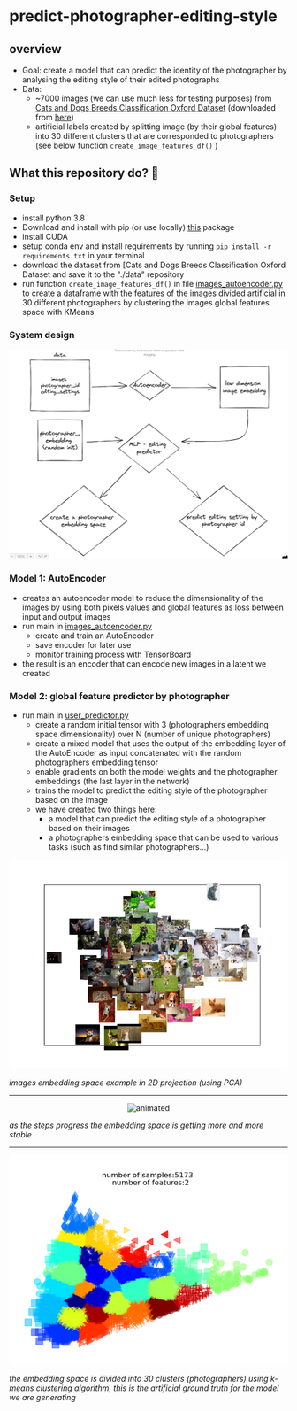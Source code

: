 # predict-photographer-editing-style


## overview

- Goal: create a model that can predict the identity of the photographer by analysing the editing style of their edited photographs
- Data:
  - ~7000 images (we can use much less for testing purposes)
    from [Cats and Dogs Breeds Classification Oxford Dataset](https://www.kaggle.com/c/dogs-vs-cats/data) (downloaded
    from [here](https://www.kaggle.com/c/dogs-vs-cats/data))
  - artificial labels created by splitting image (by their global features) into 30 different clusters that are corresponded to photographers (see below function `create_image_features_df()` )

## What this repository do? 🚀

### Setup
- install python 3.8
- Download and install with pip (or use locally) [this](https://github.com/BarRozenman/personal_utils) package  
- install CUDA
- setup conda env and install requirements by running `pip install -r requirements.txt` in your terminal
- download the dataset from [Cats and Dogs Breeds Classification Oxford Dataset and save it to the "./data" repository
- run function `create_image_features_df()` in file [images_autoencoder.py](images_autoencoder.py) to create a dataframe
  with the features of the images divided artificial in 30 different photographers by clustering the images global
  features space with KMeans
### System design
<p align="center"><img src="assets/system_design.png"/></p>

### Model 1: AutoEncoder

- creates an autoencoder model to reduce the dimensionality of the images by using both pixels values and global features as
  loss between input and output images 
- run main in [images_autoencoder.py](images_autoencoder.py)
  - create and train an AutoEncoder 
  - save encoder for later use
  - monitor training process with TensorBoard
- the result is an encoder that can encode new images in a latent we created

### Model 2: global feature predictor by photographer

- run main in [user_predictor.py](user_predictor.py)
  - create a random initial tensor with 3 (photographers embedding space dimensionality) over N (number of unique
    photographers)
  - create a mixed model that uses the output of the embedding layer of the AutoEncoder as input concatenated with the
    random photographers embedding tensor
  - enable gradients on both the model weights and the photographer embeddings (the last layer in the network)
  - trains the model to predict the editing style of the photographer based on the image
  - we have created two things here:
      - a model that can predict the editing style of a photographer based on their images
      - a photographers embedding space that can be used to various tasks (such as find similar photographers...)


<p align="center"><img src="assets/image_embedding_space.png"/></p>

*images embedding space example in 2D projection (using PCA)*

---
<p align="center">
  <img src="https://user-images.githubusercontent.com/45449223/205977149-3905c131-b797-4f55-a4f9-54ee002c6216.gif" alt="animated" />

*as the steps progress the embedding space is getting more and more stable*

---
<p align="center"><img src="assets/kmeans_photographers_2D_30_classes.png"/></p>

*the embedding space is divided into 30 clusters (photographers) using k-means clustering algorithm, this is the artificial ground truth for the model we are generating*




